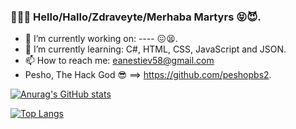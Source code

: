 ### 👋🇧🇬 Hello/Hallo/Zdraveyte/Merhaba Мartyrs 😝😈.
- 🔭 I’m currently working on: ---- 😖😫.
- 🌱 I’m currently learning: C#, HTML, CSS, JavaScript and JSON.
- 📫 How to reach me: eanestiev58@gmail.com
- Pesho, The Hack God 😎 ==> https://github.com/peshopbs2.

[![Anurag's GitHub stats](https://github-readme-stats.vercel.app/api?username=TsarEmil-I&theme=onedark)](https://github.com/anuraghazra/github-readme-stats)

[![Top Langs](https://github-readme-stats.vercel.app/api/top-langs/?username=TsarEmil-I&langs_count=10&theme=onedark)](https://github.com/anuraghazra/github-readme-stats)


<!--
**TsarEmil-I/TsarEmil-I** is a ✨ _special_ ✨ repository because its `README.md` (this file) appears on your GitHub profile.

Here are some ideas to get you started:

- 🔭 I’m currently working on ScheduleProject /School Team Project/ 😖😫.
- 🌱 I’m currently learning C#, HTML, CSS, JavaScript and JSON.
- 📫 How to reach me: eanestiev58@gmail.com
- 😄 Pronouns: he/him
- ⚡ Fun fact: I am very handsome witcher 😈. 
- Pesho is Hack God 😎.
--> 
